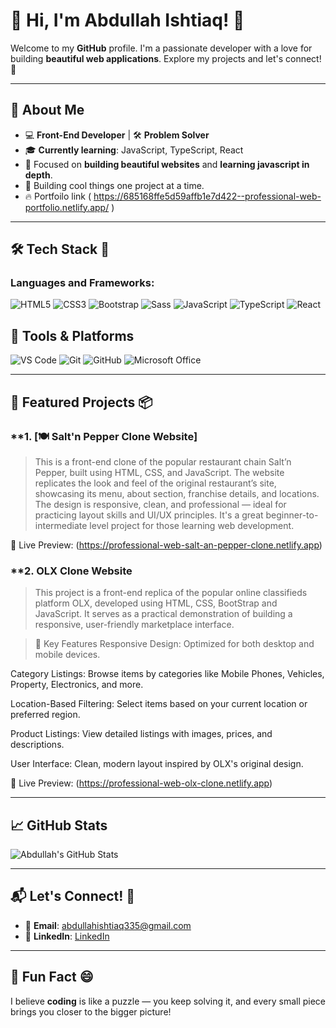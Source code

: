 # 👋 Hi, I'm Abdullah Ishtiaq! 🌟

Welcome to my **GitHub** profile. I'm a passionate developer with a love for building **beautiful web applications**. Explore my projects and let's connect! 🤝

---

## 🚀 **About Me**

- 💻 **Front-End Developer** | 🛠️ **Problem Solver**
- 🎓 **Currently learning**: JavaScript, TypeScript, React
- 🎯 Focused on **building beautiful websites** and **learning javascript in depth**.
- 🚀 Building cool things one project at a time.
- 🔥  Portfoilo link ( https://685168ffe5d59affb1e7d422--professional-web-portfolio.netlify.app/ )


---

## 🛠️ **Tech Stack** 🔧

### **Languages and Frameworks:**

![HTML5](https://img.shields.io/badge/HTML5-FF6347?style=flat&logo=html5&logoColor=white)
![CSS3](https://img.shields.io/badge/CSS3-2965F1?style=flat&logo=css3&logoColor=white)
![Bootstrap](https://img.shields.io/badge/Bootstrap-563D7C?style=for-the-badge&logo=bootstrap&logoColor=white)
![Sass](https://img.shields.io/badge/Sass-CC6699?style=for-the-badge&logo=sass&logoColor=white)
![JavaScript](https://img.shields.io/badge/JavaScript-F7DF1E?style=flat&logo=javascript&logoColor=black)
![TypeScript](https://img.shields.io/badge/TypeScript-3178C6?style=for-the-badge&logo=typescript&logoColor=white)
![React](https://img.shields.io/badge/React-61DAFB?style=flat&logo=react&logoColor=black)


## 🧰 Tools & Platforms

![VS Code](https://img.shields.io/badge/VS_Code-007ACC?style=for-the-badge&logo=visual-studio-code&logoColor=white)
![Git](https://img.shields.io/badge/Git-F05032?style=for-the-badge&logo=git&logoColor=white)
![GitHub](https://img.shields.io/badge/GitHub-181717?style=for-the-badge&logo=github&logoColor=white)
![Microsoft Office](https://img.shields.io/badge/Microsoft_Office-D83B01?style=for-the-badge&logo=microsoft-office&logoColor=white)


---

## 🌟 **Featured Projects** 📦

### **1. [🍽️ Salt'n Pepper Clone Website]
> This is a front-end clone of the popular restaurant chain Salt’n Pepper, built using HTML, CSS, and JavaScript. The website replicates the look and feel of the original restaurant’s site, showcasing its menu, about section, franchise details, and locations.
> The design is responsive, clean, and professional — ideal for practicing layout skills and UI/UX principles. It's a great beginner-to-intermediate level project for those learning web development.

🔗 Live Preview: (https://professional-web-salt-an-pepper-clone.netlify.app)

### **2. OLX Clone Website
> This project is a front-end replica of the popular online classifieds platform OLX, developed using HTML, CSS, BootStrap and JavaScript. It serves as a practical demonstration of building a responsive, user-friendly marketplace interface.


>  🔧 Key Features
Responsive Design: Optimized for both desktop and mobile devices.

Category Listings: Browse items by categories like Mobile Phones, Vehicles, Property, Electronics, and more.

Location-Based Filtering: Select items based on your current location or preferred region.

Product Listings: View detailed listings with images, prices, and descriptions.

User Interface: Clean, modern layout inspired by OLX's original design.

🔗 Live Preview: (https://professional-web-olx-clone.netlify.app)

---

## 📈 **GitHub Stats**

![Abdullah's GitHub Stats](https://github-readme-stats.vercel.app/api?username=Abdullah-Ishtiaq69&show_icons=true&theme=radical)

---

## 📬 **Let's Connect!** 🔗

- 📧 **Email**: [abdullahishtiaq335@gmail.com](mailto:abdullahishtiaq335@gmail.com)
- 💼 **LinkedIn**: [LinkedIn]([https://www.linkedin.com/in/abdullahishtiaq](https://www.linkedin.com/in/abdullah-ishtiaq-468667349?utm_source=share&utm_campaign=share_via&utm_content=profile&utm_medium=android_app))

---

## 🌱 **Fun Fact** 😄
  
I believe **coding** is like a puzzle — you keep solving it, and every small piece brings you closer to the bigger picture!
